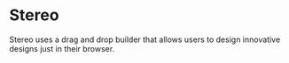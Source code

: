 # Stereo
Stereo uses a drag and drop builder that allows users to design innovative designs just in their browser.
